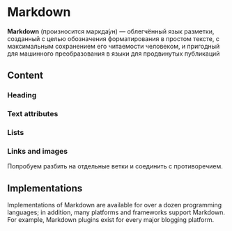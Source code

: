 # Markdown
**Markdown** (произносится маркда́ун) — облегчённый язык разметки, созданный с целью обозначения форматирования в простом тексте, с максимальным сохранением его читаемости человеком, и пригодный для машинного преобразования в языки для продвинутых публикаций
## Content
### Heading
### Text attributes
### Lists
### Links and images
Попробуем разбить на отдельные ветки и соединить с противоречием.

## Implementations
Implementations of Markdown are available for over a dozen programming languages; in addition, many platforms and frameworks support Markdown. For example, Markdown plugins exist for every major blogging platform.
